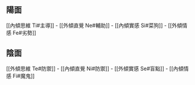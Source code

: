 ## 陽面
[[內傾思維 Ti#主導]] - [[外傾直覺 Ne#輔助]] - [[內傾實感 Si#菜狗]] - [[外傾情感 Fe#劣勢]]
## 陰面
[[外傾思維 Te#防禦]] - [[內傾直覺 Ni#防禦]] - [[外傾實感 Se#盲點]] - [[內傾情感 Fi#魔鬼]]
